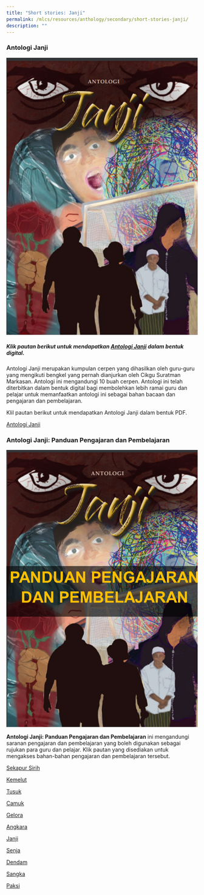 ```yaml
---
title: "Short stories: Janji"
permalink: /mlcs/resources/anthology/secondary/short-stories-janji/
description: ""
---
```

### **Antologi Janji**

![Janji Cover](/images/janji-cover.jpeg)

##### Klik pautan berikut untuk mendapatkan [Antologi Janji](https://issuu.com/oxfordgraphic/docs/mlcs-janji-v4-fa) dalam bentuk digital.   

Antologi Janji merupakan kumpulan cerpen yang dihasilkan oleh guru-guru yang mengikuti bengkel yang pernah dianjurkan oleh Cikgu Suratman Markasan. Antologi ini mengandungi 10 buah cerpen. Antologi ini telah diterbitkan dalam bentuk digital bagi membolehkan lebih ramai guru dan pelajar untuk memanfaatkan antologi ini sebagai bahan bacaan dan pengajaran dan pembelajaran.

Klil pautan berikut untuk mendapatkan Antologi Janji dalam bentuk PDF.

[Antologi Janji](https://academyofsingaporeteachers-moe-edu-sg-admin.cwp.sg/docs/librariesprovider6/janji/mlcs-janji-v4.pdf)

### **Antologi Janji: Panduan Pengajaran dan Pembelajaran**

![Cover_PdP_Janji](/images/cover_pdp_janji.png)


**Antologi Janji: Panduan Pengajaran dan Pembelajaran** ini mengandungi saranan pengajaran dan pembelajaran yang boleh digunakan sebagai rujukan para guru dan pelajar. Klik pautan yang disediakan untuk mengakses bahan-bahan pengajaran dan pembelajaran tersebut.

[Sekapur Sirih](/files/0-cover_panduan-pdp_antologi-janji_sekapur-sirih_latest.pdf)

[Kemelut](/files/1-kemelut_noor-ashiking-bahnan_pdp_latest.pdf)

[Tusuk](/files/2-tusuk_muhd_rafi_abu_bakar_pdp_latest.pdf)

[Camuk](/files/3-camuk_farid_pdp_latest.pdf)

[Gelora](/files/4-gelora_noraishah-_pdp_latest.pdf)

[Angkara](/files/5-angkara_rahmat-subadah_pdp_latest.pdf)

[Janji](/files/6-janji_rashidah_pdp_latest.pdf)

[Senja](/files/7-senja_shaheda_pdp_latest.pdf)

[Dendam](/files/8-dendam_siti-faridah-omar_pdp_latest.pdf)

[Sangka](/files/9-sangka_siti_nurashikin_pdp_latest.pdf)

[Paksi](/files/10-paksi-_sri-nabilah_pdp_latest.pdf)